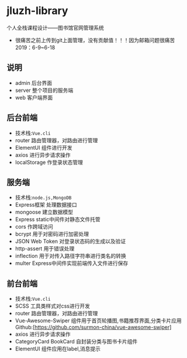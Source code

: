 # jluzh-library
个人全栈课程设计——图书馆官网管理系统
* 很痛苦之前上传到git上面管理，没有贡献值！！！因为邮箱问题很痛苦2019：6-9~6-18
## 说明
* admin 后台界面
* server 整个项目的服务端
* web 客户端界面

## 后台前端
*  技术栈:<code>Vue.cli</code>
* router 路由管理器，对路由进行管理
* ElementUI 组件进行开发
* axios 进行异步请求操作
* localStorage 作登录状态管理


##  服务端
*  技术栈:<code>node.js,</code><code>MongoDB</code>
* Express框架 处理数据接口
* mongoose 建立数据模型
* Express static中间件对静态文件托管
* cors 作跨域访问
* bcrypt 用于对密码进行加密处理
* JSON Web Token 对登录状态码的生成以及验证
* http-assert 用于错误处理
* inflection 用于对传入路径字符串进行类名的转换
* multer Express中间件实现前端传入文件进行保存


## 前台前端
*  技术栈:<code>Vue.cli</code>
* SCSS 工具类样式对css进行开发
* router 路由管理器，对路由进行管理
* Vue-Awesome-Swiper 组件用于首页轮播图,书籍推荐界面,分类卡片应用 Github:[https://github.com/surmon-china/vue-awesome-swiper]
* axios 进行异步请求操作
* CategoryCard BookCard 自封装分类与图书卡片组件
* ElementUI 组件应用在label,消息提示
